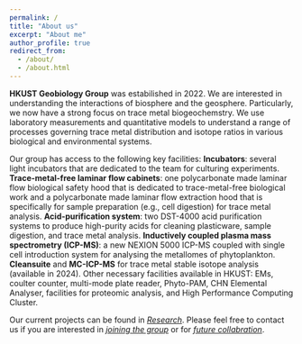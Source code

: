 ```yaml
---
permalink: /
title: "About us"
excerpt: "About me"
author_profile: true
redirect_from: 
  - /about/
  - /about.html
---
```


**HKUST Geobiology Group** was estabilished in 2022. We are interested in understanding the interactions of biosphere and the geosphere. Particularly, we now have a strong focus on trace metal biogeochemstry. We use laboratory measurements and quantitative models to understand a range of processes governing trace metal distribution and isotope ratios in various biological and environmental systems. 

Our group has access to the following key facilities:
**Incubators**: several light incubators that are dedicated to the team for culturing experiments.
**Trace-metal-free laminar flow cabinets**: one polycarbonate made laminar flow biological safety hood that is dedicated to trace-metal-free biological work and a polycarbonate made laminar flow extraction hood that is specifically for sample preparation (e.g., cell digestion) for trace metal analysis.
**Acid-purification system**: two DST-4000 acid purification systems to produce high-purity acids for cleaning plasticware, sample digestion, and trace metal analysis.
**Inductively coupled plasma mass spectrometry (ICP-MS)**: a new NEXION 5000 ICP-MS coupled with single cell introduction system for analysing the metallomes of phytoplankton.
**Cleansuite** and **MC-ICP-MS** for trace metal stable isotope analysis (available in 2024).
Other necessary facilities available in HKUST: EMs, coulter counter, multi-mode plate reader, Phyto-PAM, CHN Elemental Analyser, facilities for proteomic analysis, and High Performance Computing Cluster.

Our current projects can be found in [*Research*](research.md). Please feel free to contact us if you are interested in [*joining the group*](joinus.md) or for [*future collabration*](mailto:qiongz@ust.hk).  


